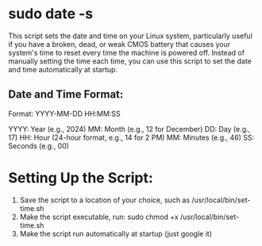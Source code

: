 # sudo date -s

This script sets the date and time on your Linux system, particularly useful if you have a broken, dead, or weak CMOS battery that causes your system's time to reset every time the machine is powered off. Instead of manually setting the time each time, you can use this script to set the date and time automatically at startup.

## Date and Time Format:

Format: YYYY-MM-DD HH:MM:SS

YYYY: Year (e.g., 2024)
MM: Month (e.g., 12 for December)
DD: Day (e.g., 17)
HH: Hour (24-hour format, e.g., 14 for 2 PM)
MM: Minutes (e.g., 46)
SS: Seconds (e.g., 00)

# Setting Up the Script:

1. Save the script to a location of your choice, such as /usr/local/bin/set-time.sh
2. Make the script executable, run: sudo chmod +x /usr/local/bin/set-time.sh
3. Make the script run automatically at startup (just google it)
